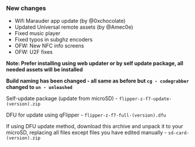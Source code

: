 ### New changes
* Wifi Marauder app update (by @0xchocolate)
* Updated Universal remote assets (by @Amec0e)
* Fixed music player
* Fixed typos in subghz encoders
* OFW: New NFC info screens
* OFW: U2F fixes

**Note: Prefer installing using web updater or by self update package, all needed assets will be installed**

**Build naming has been changed - all same as before but `cg - codegrabber` changed to `un - unleashed`**

Self-update package (update from microSD) - `flipper-z-f7-update-(version).zip`

DFU for update using qFlipper - `flipper-z-f7-full-(version).dfu`

If using DFU update method, download this archive and unpack it to your microSD, replacing all files except files you have edited manually -
`sd-card-(version).zip`

